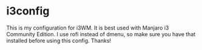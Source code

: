 # i3config
This is my configuration for i3WM. It is best used with Manjaro i3 Community Edition. I use rofi instead of dmenu, so make sure you have that installed before using this config. Thanks!
